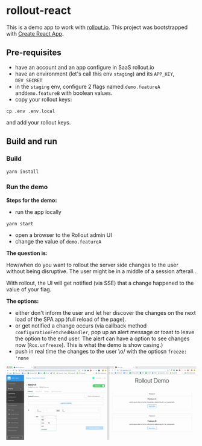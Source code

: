 # rollout-react
This is a demo app to work with [rollout.io](https://app.rollout.io/).
This project was bootstrapped with [Create React App](https://github.com/facebook/create-react-app).

## Pre-requisites

* have an account and an app configure in SaaS rollout.io
* have an environment (let's call this env `staging`) and its `APP_KEY`, `DEV_SECRET`
* in the `staging` env, configure 2 flags named `demo.featureA` and`demo.featureB` with boolean values.
* copy your rollout keys:
```
cp .env .env.local
```
and add your rollout keys.

## Build and run
### Build
```
yarn install
```
### Run the demo

**Steps for the demo:**
* run the app locally
```
yarn start
```
* open a browser to the Rollout admin UI
* change the value of `demo.featureA`

**The question is:** 

How/when do you want to rollout the server side changes to the user without being disruptive. 
The user might be in a middle of a session afterall..


With rollout, the UI will get notified (via SSE) that a change happened to the value of your flag. 

**The options:**


 - either don't inform the user and let her discover the changes on the next load of the SPA app )full reload of the page).
 - or get notified a change occurs (via callback method `configurationFetchedHandler`, pop up an alert message or toast 
 to leave the option to the end user. The alert can have a option to see changes now (`Rox.unfreeze`). This is what the demo is show casing.)
 - push in real time the changes to the user \o/ with the optiosn `freeze: 'none`

![get notify](./rollout.gif)

